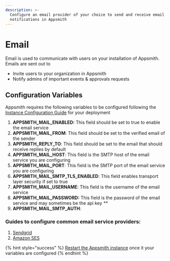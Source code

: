 ```yaml
---
description: >-
  Configure an email provider of your choice to send and receive email
  notifications in Appsmith
---
```


# Email

Email is used to communicate with users on your installation of Appsmith. Emails are sent out to

* Invite users to your organization in Appsmith
* Notify admins of important events & approvals requests

## Configuration Variables

Appsmith requires the following variables to be configured following the [Instance Configuration Guide](../) for your deployment

1. **APPSMITH\_MAIL\_ENABLED:** This field should be set to true to enable the email service
2. **APPSMITH\_MAIL\_FROM**: This field should be set to the verified email of the sender
3. **APPSMITH\_REPLY\_TO**: This field should be set to the email that should receive replies by default
4. **APPSMITH\_MAIL\_HOST**: This field is the SMTP host of the email service you are configuring
5. **APPSMITH\_MAIL\_PORT**: This field is the SMTP port of the email service you are configuring
6. **APPSMITH\_MAIL\_SMTP\_TLS\_ENABLED**: This field enables transport layer security if set to true
7. **APPSMITH\_MAIL\_USERNAME**: This field is the username of the email service
8. **APPSMITH\_MAIL\_PASSWORD:** This field is the password of the email service and may sometimes be the api key _\*\*_
9. **APPSMITH\_MAIL\_SMTP\_AUTH**: 

### Guides to configure common email service providers:

1. [Sendgrid](sendgrid.md)
2. [Amazon SES](amazon-ses.md)

{% hint style="success" %}
[Restart the Appsmith instance](../) once it your variables are configured
{% endhint %}

